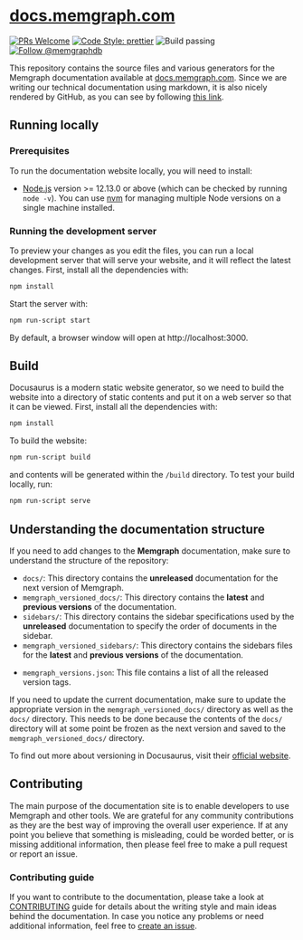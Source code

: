 # [docs.memgraph.com](docs.memgraph.com)
[![PRs
Welcome](https://img.shields.io/badge/PRs-welcome-brightgreen.svg)](https://github.com/memgraph/docs/blob/master/CONTRIBUTING.md)
[![Code Style:
prettier](https://img.shields.io/badge/code_style-prettier-ff69b4.svg)](https://github.com/prettier/prettier)
![Build
passing](https://img.shields.io/github/workflow/status/memgraph/docs/master/master)
<a href="https://twitter.com/intent/follow?screen_name=memgraphdb"><img
src="https://img.shields.io/twitter/follow/memgraphdb.svg?label=Follow%20@memgraphdb"
alt="Follow @memgraphdb" /></a>

This repository contains the source files and various generators for the
Memgraph documentation available at
[docs.memgraph.com](https://docs.memgraph.com). Since we are writing our
technical documentation using markdown, it is also nicely rendered by GitHub, as
you can see by following [this
link](https://github.com/memgraph/docs/blob/master/docs/overview.md).

## Running locally

### Prerequisites

To run the documentation website locally, you will need to install:
- [Node.js](https://nodejs.org/en/download/) version >= 12.13.0 or above (which
  can be checked by running `node -v`). You can use
  [nvm](https://github.com/nvm-sh/nvm) for managing multiple Node versions on a
  single machine installed.

### Running the development server

To preview your changes as you edit the files, you can run a local development
server that will serve your website, and it will reflect the latest changes.
First, install all the dependencies with:

```bash
npm install
```

Start the server with:

```bash
npm run-script start
```

By default, a browser window will open at http://localhost:3000.

## Build

Docusaurus is a modern static website generator, so we need to build the website
into a directory of static contents and put it on a web server so that it can be
viewed. First, install all the dependencies with:

```bash
npm install
```

To build the website:

```bash
npm run-script build
```

and contents will be generated within the `/build` directory. To test your build
locally, run:

```bash
npm run-script serve
```

## Understanding the documentation structure

If you need to add changes to the **Memgraph** documentation, make sure to
understand the structure of the repository:
* `docs/`: This directory contains the **unreleased** documentation for the next
  version of Memgraph.
* `memgraph_versioned_docs/`: This directory contains the **latest** and
  **previous versions** of the documentation.
* `sidebars/`: This directory contains the sidebar specifications used by the
  **unreleased** documentation to specify the order of documents in the sidebar.
* `memgraph_versioned_sidebars/`: This directory contains the sidebars files for
  the **latest** and **previous versions** of the documentation.
+ `memgraph_versions.json`: This file contains a list of all the released
  version tags.

If you need to update the current documentation, make sure to update the
appropriate version in the `memgraph_versioned_docs/` directory as well as the
`docs/` directory. This needs to be done because the contents of the `docs/`
directory will at some point be frozen as the next version and saved to the
`memgraph_versioned_docs/` directory.

To find out more about versioning in Docusaurus, visit their [official
website](https://docusaurus.io/docs/versioning).

## Contributing

The main purpose of the documentation site is to enable developers to use
Memgraph and other tools. We are grateful for any community contributions as
they are the best way of improving the overall user experience. If at any point
you believe that something is misleading, could be worded better, or is missing
additional information, then please feel free to make a pull request or report
an issue.

### Contributing guide

If you want to contribute to the documentation, please take a look at
[CONTRIBUTING](CONTRIBUTING.md) guide for details about the writing style and
main ideas behind the documentation. In case you notice any problems or need
additional information, feel free to [create an
issue](https://github.com/memgraph/docs/issues).